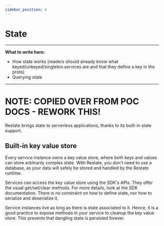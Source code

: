```yaml
---
sidebar_position: 4
---
```


# State

-------------------------
**What to write here:**  
- How state works (readers should already know what keyed/unkeyed/singleton services are and that they define a key in the proto)
- Querying state
-------------------------

# NOTE: COPIED OVER FROM POC DOCS - REWORK THIS!

Restate brings state to serverless applications, thanks to its built-in state support.


## Built-in key value store

Every service instance owns a key value store, where both keys and values can store arbitrarily complex state.
With Restate, you don't need to use a database, as your data will safely be stored and handled by the Restate runtime.

Services can access the key value store using the SDK's APIs.
They offer the usual get/set/clear methods.
For more details, look at the SDK documentation.
There is no constraint on how to define state, nor how to serialize and deserialize it.

Service instances live as long as there is state associated to it.
Hence, it is a good practice to expose methods in your service to cleanup the key value store.
This prevents that dangling state is persisted forever.